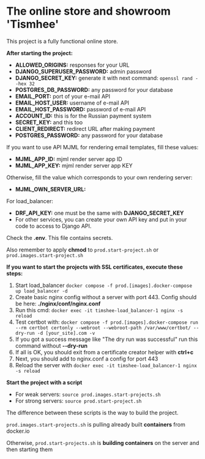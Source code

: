 # The online store and showroom 'Tismhee'

This project is a fully functional online store.

**After starting the project:**

- **ALLOWED_ORIGINS:** responses for your URL
- **DJANGO_SUPERUSER_PASSWORD:** admin password
- **DJANGO_SECRET_KEY:** generate it with next command: `openssl rand --hex 32`
- **POSTGRES_DB_PASSWORD:** any password for your database
- **EMAIL_PORT:** port of your e-mail API
- **EMAIL_HOST_USER:** username of e-mail API
- **EMAIL_HOST_PASSWORD:** password of e-mail API
- **ACCOUNT_ID:** this is for the Russian payment system
- **SECRET_KEY:** and this too
- **CLIENT_REDIRECT:** redirect URL after making payment
- **POSTGRES_PASSWORD:** any password for your database

If you want to use API MJML for rendering email templates, fill these values:

- **MJML_APP_ID:** mjml render server app ID
- **MJML_APP_KEY:** mjml render server app KEY

Otherwise, fill the value which corresponds to your own rendering server:

- **MJML_OWN_SERVER_URL:**

For load_balancer:

- **DRF_API_KEY:** one must be the same with **DJANGO_SECRET_KEY**
- For other services, you can create your own API key and put in your code to access to Django API.

Check the **.env**. This file contains secrets. 

Also remember to apply **chmod** to `prod.start-project.sh` or `prod.images.start-project.sh`

**If you want to start the projects with SSL certificates, execute these steps:**

1. Start load_balancer `docker compose -f prod.[images].docker-compose up load_balancer -d`
2. Create basic nginx config without a server with port 443. Config should be here: **./nginx/conf/nginx.conf**
3. Run this cmd: `docker exec -it timshee-load_balancer-1 nginx -s reload`
4. Test certbot with: `docker compose -f prod.[images].docker-compose run --rm certbot certonly --webroot --webroot-path /var/www/certbot/ --dry-run -d [your_site].com -v`
5. If you got a success message like "The dry run was successful" run this command without **--dry-run**
6. If all is OK, you should exit from a certificate creator helper with **ctrl+c**
7. Next, you should add to nginx.conf a config for port 443
8. Reload the server with `docker exec -it timshee-load_balancer-1 nginx -s reload`

**Start the project with a script**

- For weak servers: `source prod.images.start-projects.sh`
- For strong servers: `source prod.start-project.sh`

The difference between these scripts is the way to build the project.

`prod.images.start-projects.sh` is pulling already built **containers** from docker.io

Otherwise, `prod.start-projects.sh` is **building containers** on the server and then starting them

